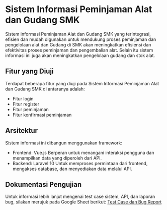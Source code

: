 # Sistem Informasi Peminjaman Alat dan Gudang SMK
Sistem informasi Peminjaman Alat dan Gudang SMK yang terintegrasi, efisien dan mudah digunakan untuk mendukung proses peminjaman dan pengelolaan alat dan Gudang di SMK akan meningkatkan efisiensi dan efektivitas proses peminjaman dan pengembalian alat. Selain itu sistem informasi ini juga akan meningkatkan pengelolaan gudang dan stok alat. 

## Fitur yang Diuji
Terdapat beberapa fitur yang diuji pada Sistem Informasi Peminjaman Alat dan Gudang SMK di antaranya adalah:
- Fitur login
- Fitur register
- Fitur peminjaman
- Fitur konfirmasi peminjaman

## Arsitektur
Sistem informasi ini dibangun menggunakan framework:
- Frontend: Vue.js
  Berperan untuk menangani interaksi pengguna dan menampilkan data yang diperoleh dari API.
- Backend: Laravel 10
  Untuk memproses permintaan dari frontend, mengakses database, dan menyediakan data melalui API.

## Dokumentasi Pengujian
Untuk informasi lebih lanjut mengenai test case sistem, API, dan laporan bug, silakan merujuk pada Google Sheet berikut:
[Test Case dan Bug Report](https://docs.google.com/spreadsheets/d/16r3r3JCI-H0RSstOkxTRoNQEtdJZ9Cx4THmJQrZg2N4/edit?gid=0#gid=0)
